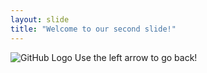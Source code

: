 ```yaml
---
layout: slide
title: "Welcome to our second slide!"
---
```

![GitHub Logo](/images/logo.png)
Use the left arrow to go back!